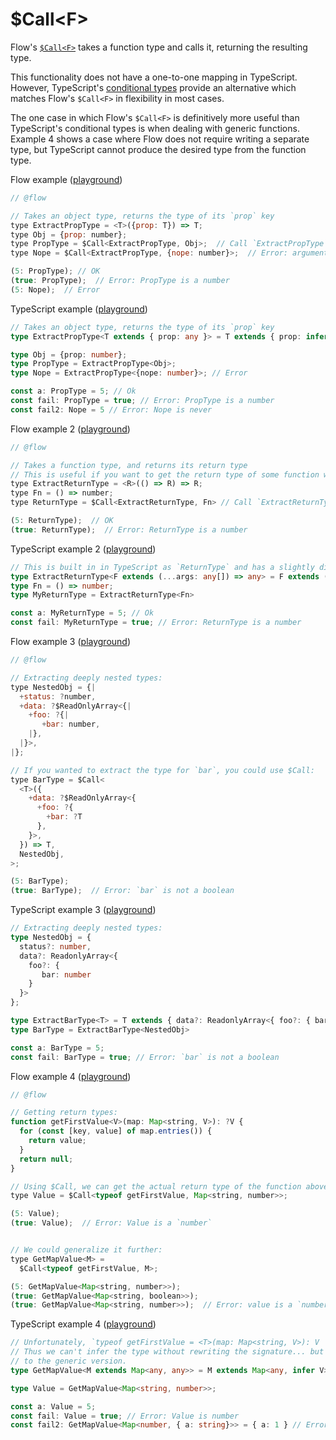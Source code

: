 # $Call&lt;F&gt;

Flow's [`$Call<F>`](https://flow.org/en/docs/types/utilities/#toc-call) takes a function type and calls it, returning the resulting type.

This functionality does not have a one-to-one mapping in TypeScript. However, TypeScript's [conditional types](../advanced-usecases/conditional-types.md) provide an alternative which matches Flow's `$Call<F>` in flexibility in most cases.

The one case in which Flow's `$Call<F>` is definitively more useful than TypeScript's conditional types is when dealing with generic functions. Example 4 shows a case where Flow does not require writing a separate type, but TypeScript cannot produce the desired type from the function type.

Flow example ([playground](https://flow.org/try/#0PTAEAEDMBsHsHcBQiSgCoEMDWBTAzqBgHaiwBGAVjgMYAuotAngA44A0oATjrQK6dECtABY4GLMbEigAlrQIADZp1jMFoXI0RNWoAKIAPWpwx0ACiuZoJoALygAPGgB8ACgDey1QC50AXwBKO2d0AG5tGwB5SjtQT0tfIl4AWzIcTj9wnTELVWtdewASAGEMaGgHQ2NTWlyrCQ5oimdQ0FBUUvLQBSqTc0t8nHV4OWFupvUMAmJCTgBzFJwiWgjdADlVMSLOit6ausGOdyJNxJS0jJa21D1OFU5fDHnF5dAAE1h8IgByemSMWjUMYKCYAOmQrgArL4DhIAq1UJEANKIVzGXg4GEDOGtdpgW73LF5GwyaagJKpdKo6GgDaseHXfF3WCcIA))

```javascript
// @flow

// Takes an object type, returns the type of its `prop` key
type ExtractPropType = <T>({prop: T}) => T;
type Obj = {prop: number};
type PropType = $Call<ExtractPropType, Obj>;  // Call `ExtractPropType` with `Obj` as an argument
type Nope = $Call<ExtractPropType, {nope: number}>;  // Error: argument doesn't match `Obj`.

(5: PropType); // OK
(true: PropType);  // Error: PropType is a number
(5: Nope);  // Error
```

TypeScript example ([playground](https://agentcooper.github.io/typescript-play/#code/PTAEBUEMGsFMGdSQHagPYCMBWsDGAXUfATwAdYAaUAJ1nwFdrlF8ALWIsjtAM1AEt8iAAalqaUsNBxiAKBLlQAUQAe+apAIAFcaXBcAPOFCw1sZABNEAb1BiJALiTJioAL4A+UAF4IJs5Y2drpO-Mg8sNSgAKruoAD8MaBOyLAAbpEA3LLyXKAA8tg+oNb2pCn0ALYYkW7ZChw6EvqKvqrqmvhNeoaFWB71eQByEhxtahraui2wBtbIoxXVtQOgoCDK1OLUObhozISQTt0zxQCsmetg+dCyewegPJD8ADbH03m+6vSwlxtKWzQ1HezTy-EQkFAyCqNR293ghCerwATE4Rq1QGcrpttmjRgJEKkMtQgA))

```typescript
// Takes an object type, returns the type of its `prop` key
type ExtractPropType<T extends { prop: any }> = T extends { prop: infer U } ? U : never;

type Obj = {prop: number};
type PropType = ExtractPropType<Obj>;
type Nope = ExtractPropType<{nope: number}>; // Error

const a: PropType = 5; // Ok
const fail: PropType = true; // Error: PropType is a number
const fail2: Nope = 5 // Error: Nope is never
```

Flow example 2 ([playground](https://flow.org/try/#0PTAEAEDMBsHsHcBQiSgCoEMDWBTAzqBqJAK4B2AxgC4CWsZoVAngA44A0hZAJqAE44qJPmQI0qBAUJGNWOFGDQALGmIIk8OUtFA1IoJrBKh4GMlUaxQAc0GMlOfoOENmbULH15YAW0elKWnoTcSUjCwxqEgxoaCZQChjoGjJrXQiLPnJaPwA6RDdHAFEADyo+SKoAJWcRNDlQAF5QAB4qgD4ACk6ASib20Cq+xoGqgG4ChoAxBmbe-tAyEh8AIxw+CcLB2rJ692aAEgBhJJbS8sqa6V25ThmB1BPY0AADc4rqK5c9nBeQqiUrxmfwwBDMhD41mWOHMyE6AFYAFzba4-HpjUCgVAAeQA0ohOuUSDhkV86nJ0ZjUEU+HxYHxSTsfrowYtlms+EA))

```javascript
// @flow

// Takes a function type, and returns its return type
// This is useful if you want to get the return type of some function without actually calling it at runtime.
type ExtractReturnType = <R>(() => R) => R;
type Fn = () => number;
type ReturnType = $Call<ExtractReturnType, Fn> // Call `ExtractReturnType` with `Fn` as an argument

(5: ReturnType);  // OK
(true: ReturnType);  // Error: ReturnType is a number
```

TypeScript example 2 ([playground](https://agentcooper.github.io/typescript-play/#code/PTAEBUAsEsGdTqARgV2gGwC4IHa4gJ4AOApgMoDGATtEdgIbwAGASiZilTuMSU6PRwATUJEYDQsdNADmkTOgKgh0AGaqSVEjmyxZOehy0A6AFCZeoAKIAPTFXoVMbI914AeAGKgSd7UPgACmMQ+ioZWAAuARwCAG0AXQBKUABeAD4YgkzU0G9fTH8gkOMwiOjBeOS0zOgcDSpQFlAAfibQaJwSADdNc0tPPFzAlIzQHBQAWyRNAG5+0lAAWQIXTjdF3Nt7R2d2dZ5SLxx001MKAHscWAZolbWuQ5I00ABWWdAQUAB5AGtzq43UCqegYO6rfaPSy5ewoEgfL5WKhUC5UaIPDbPRD0cZTGZUIA))

```typescript
// This is built in in TypeScript as `ReturnType` and has a slightly different signature.
type ExtractReturnType<F extends (...args: any[]) => any> = F extends (...args: any[]) => infer R ? R : never
type Fn = () => number;
type MyReturnType = ExtractReturnType<Fn>

const a: MyReturnType = 5; // Ok
const fail: MyReturnType = true; // Error: ReturnType is a number
```

Flow example 3 ([playground](https://flow.org/try/#0PTAEAEDMBsHsHcBQiSgKIA8AuAnAhgMZYCWAdgOagAmApjQA7QCeopNAzljVaFk-RwBciPgNAA5DlyoB5AEYArUAF5QAbwA+iUKADUnPFgCu7QaAD8pIwFs5NHABpteqobxnzAEgBKNPLNJmAEEcfCYAHk1nHV1IWFgPKJ1kmLk8HDMrW3snFI0AX1zQAoA+JwKAbmRUAElIUCZYI1B4PFJpXlhQGmx8Il4ACxpefmG4nFAAAzScSYcGptACJugeE2HPAGE8aGhhUWGAIXSAFVGVUC2d6HDncJOSgAo1aJc3Dx8-AODQvAiXlIxOIJCwAwGpdIeE6vHSFV75MrOfIAShUJVAJyKkk43HkCicJSqiEeAFYzMccGcBMiqo9cEYaOTTqMaTpUGhQrAMlMZpNQMR2KxYFhQHhQHJ4tA-KQgA))

```javascript
// @flow

// Extracting deeply nested types:
type NestedObj = {|
  +status: ?number,
  +data: ?$ReadOnlyArray<{|
    +foo: ?{|
       +bar: number,
    |},
  |}>,
|};

// If you wanted to extract the type for `bar`, you could use $Call:
type BarType = $Call<
  <T>({
    +data: ?$ReadOnlyArray<{
      +foo: ?{
        +bar: ?T
      },
    }>,
  }) => T,
  NestedObj,
>;

(5: BarType);
(true: BarType);  // Error: `bar` is not a boolean
```

TypeScript example 3 ([playground](https://agentcooper.github.io/typescript-play/#code/PTAEFEA8BcCcEMDG0CWA7A5qAJgU1wA4A2AnqGrgM7S7ajQkFUBcAUA06AHJU3YDyAIwBWoALygA3q1Chq8aAFdKAfmblFAW0G5YAGhk4F8NaABKueNgD2aUgEFYCEgB5ps2QDNr10+48egvCw6mhaOrCGsgC+htEAfKzRANys7Iy4EDAIyABCwQAqGS4F8eKgBaC4MLho2JRSRtAm6hZWtg5O8K6SoN6+6r1BIaDonrqgAKqg0QkzoCpToKG4AG666Zz5sEWcElBwSNDbu7guPNS0QsKJrIi21KDw6icZ5QCsqfdoj57wKEQXoU3hI4IpcMlQCAIE5rCMAAbDeGjBpoazQJ6gQQ+IiWNBAA))

```typescript
// Extracting deeply nested types:
type NestedObj = {
  status?: number,
  data?: ReadonlyArray<{
    foo?: {
       bar: number
    }
  }>
};

type ExtractBarType<T> = T extends { data?: ReadonlyArray<{ foo?: { bar: infer U }}> } ? U : never
type BarType = ExtractBarType<NestedObj>

const a: BarType = 5;
const fail: BarType = true; // Error: `bar` is not a boolean
```

Flow example 4 ([playground](https://flow.org/try/#0PTAEAEDMBsHsHcBQiSgOIFMAuWCWA7Ac1ACdsBXE-ULATwAcMBnALkUnPwGM9ZrDsAMVwkmWAGoBDaOQwAecQD4AFAFtJ9FqACyGuWJIFCAGlBKAlFoD840AG9EoUJFglQyrnzGgA2gGsMWlMAN2lZAF1QWEhQdXoAOgx8LENmZXNze0cnUgoqUFCZDABubIBfbLIsSmp8cmhoUoqUMABVJiNQABIAYWloU3gMUC5JfmwaAAthyR5yaVzq-LpGKJisaedOHlw+UEkAI1hgjEHcDdhyLBH+zvP965JOPFUMNhXhqSLQAF5uvoacg+0VAAiwwlEEjCpx0egMRlMdVUBwwJEUilKiGUAFYtF9ZOZSsoUrI8dDCU5UABREgkVxk764Jj7UAAAyRKJIrOQLVAAHVhp56gATUFJVHSXAAL2G9w4JA2qPeDGGmCwuno+Pk2kUv2yvX6QJVILBELEWtMOsxOK0ao1WrkGv0KQRoA5qPRhKxJLe6Gw9uhjrhLqIpiOsGgGDGnqJPtt-o0Dqd8NDbvIyI9igpoGptPpBWhoCZLPZ6c5rKAA))

```javascript
// @flow

// Getting return types:
function getFirstValue<V>(map: Map<string, V>): ?V {
  for (const [key, value] of map.entries()) {
    return value;
  }
  return null;
}

// Using $Call, we can get the actual return type of the function above, without calling it at runtime:
type Value = $Call<typeof getFirstValue, Map<string, number>>;

(5: Value);
(true: Value);  // Error: Value is a `number`


// We could generalize it further:
type GetMapValue<M> =
  $Call<typeof getFirstValue, M>;

(5: GetMapValue<Map<string, number>>);
(true: GetMapValue<Map<string, boolean>>);
(true: GetMapValue<Map<string, number>>);  // Error: value is a `number`
```

TypeScript example 4 ([playground](https://agentcooper.github.io/typescript-play/#code/PTAEFUDsDMHsCcAuBXSBDRBTANgTwDSgAGiuADprNKAOaaIBiAlvAM6IBqa2ymoAvKAA8AFQB8ACgC2aMgC5QAWVlD28JpBqEOYgJQKOoAD6hIybNiIAoEKBEALZK1AB3PgGM0kAOSJQG6Ex4UER7PlIKVyZQ2GQ-eEwXdUQNGhCw0FYmGnQUBIA6QtAAIzj-RG9nTDQsoJDYWga1NGz7RBswRAbQvjpIIKZ3UAA3IKzYSHyrCL4AcXplMi4eTCFFUEwADyxIABNnRaEvAlBjsTEBJQ3tzD2DlWPCALqdUAB+UEMFftH4K2nyHxlrxLvNEItgatDmpUoQzFJikFzgBuf7uCbsU4GbggwQAVlR6MgmOgLWw2JWl0Q8F4yNAtgAovB4AgKSCmM54Yi-kSSWSAEwKMEQnFQlRcoKEADeWMy1NSAF9zpcZWgFABGUAK+lgJks+AKND+ZwwzRWIA))

```typescript
// Unfortunately, `typeof getFirstValue = <T>(map: Map<string, V>): V | null`
// Thus we can't infer the type without rewriting the signature... but it's easier to go straight
// to the generic version.
type GetMapValue<M extends Map<any, any>> = M extends Map<any, infer V> ? V : never

type Value = GetMapValue<Map<string, number>>;

const a: Value = 5;
const fail: Value = true; // Error: Value is number
const fail2: GetMapValue<Map<number, { a: string}>> = { a: 1 } // Error: a is string
```
